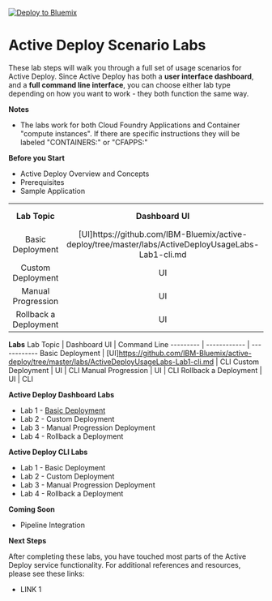 [![Deploy to Bluemix](https://bluemix.net/deploy/button.png)](https://bluemix.net/deploy?repository=https://github.com/IBM-Bluemix/active-deploy-lab)

# Active Deploy Scenario Labs

These lab steps will walk you through a full set of usage scenarios for Active Deploy. Since Active Deploy has both a **user interface dashboard**, and a **full command line interface**, you can choose either lab type depending on how you want to work - they both function the same way.


**Notes**
* The labs work for both Cloud Foundry Applications and Container "compute instances". If there are specific instructions they will be labeled "CONTAINERS:" or "CFAPPS:"

**Before you Start**
* Active Deploy Overview and Concepts
* Prerequisites
* Sample Application

<table>
  <tbody>
    <tr>
      <th align="center">Lab Topic</th>
      <th align="center">Dashboard UI</th>
      <th align="center">Command Line</th>
    </tr>
    <tr>
      <td align="center">Basic Deployment</td>
      <td align="center">[UI]https://github.com/IBM-Bluemix/active-deploy/tree/master/labs/ActiveDeployUsageLabs-Lab1-cli.md</td>
      <td align="center">CLI</td>
    </tr>
    <tr>
      <td align="center">Custom Deployment</td>
      <td align="center">UI</td>
      <td align="center">CLI</td>
    </tr>
    <tr>
      <td align="center">Manual Progression</td>
      <td align="center">UI</td>
      <td align="center">CLI</td>
    </tr>
    <tr>
      <td align="center">Rollback a Deployment</td>
      <td align="center">UI</td>
      <td align="center">CLI</td>
    </tr>
  </tbody>
</table>


**Labs**
Lab Topic | Dashboard UI | Command Line
--------- | ------------ | ------------
Basic Deployment | [UI]https://github.com/IBM-Bluemix/active-deploy/tree/master/labs/ActiveDeployUsageLabs-Lab1-cli.md | CLI
Custom Deployment | UI | CLI
Manual Progression | UI | CLI
Rollback a Deployment | UI | CLI

**Active Deploy Dashboard Labs**
* Lab 1 - [Basic Deployment](https://github.com/IBM-Bluemix/active-deploy/tree/master/labs/ActiveDeployUsageLabs-Lab1-cli.md)
* Lab 2 - Custom Deployment
* Lab 3 - Manual Progression Deployment
* Lab 4 - Rollback a Deployment

**Active Deploy CLI Labs**
* Lab 1 - Basic Deployment
* Lab 2 - Custom Deployment
* Lab 3 - Manual Progression Deployment
* Lab 4 - Rollback a Deployment

**Coming Soon**
* Pipeline Integration

**Next Steps**

After completing these labs, you have touched most parts of the Active Deploy service functionality. For additional references and resources, please see these links:

* LINK 1

